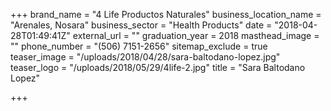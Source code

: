 +++
brand_name = "4 Life Productos Naturales"
business_location_name = "Arenales, Nosara"
business_sector = "Health Products"
date = "2018-04-28T01:49:41Z"
external_url = ""
graduation_year = 2018
masthead_image = ""
phone_number = "(506) 7151-2656"
sitemap_exclude = true
teaser_image = "/uploads/2018/04/28/sara-baltodano-lopez.jpg"
teaser_logo = "/uploads/2018/05/29/4life-2.jpg"
title = "Sara Baltodano Lopez"

+++
